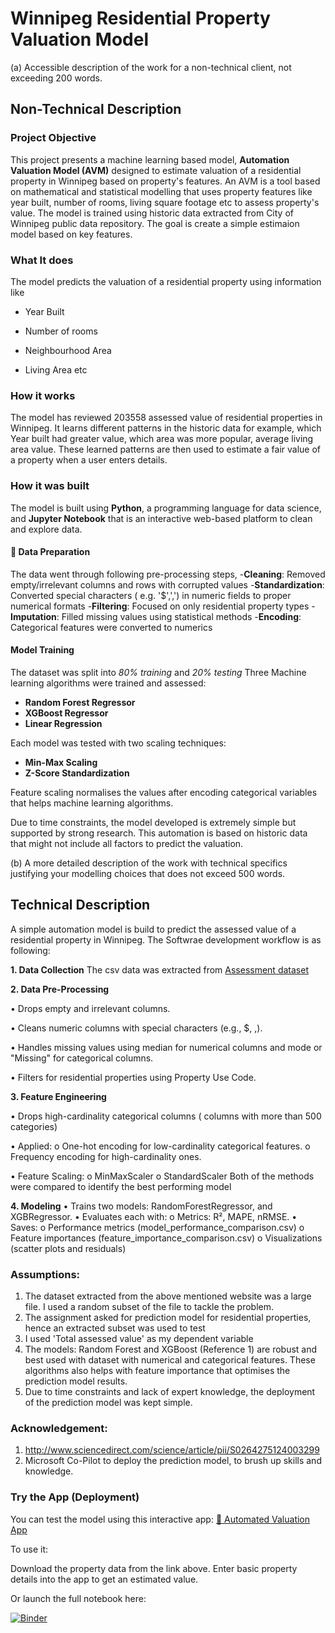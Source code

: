 # Winnipeg Residential Property Valuation Model

(a) Accessible description of the work for a non-technical client, not exceeding 200 words.

## Non-Technical Description
### Project Objective
This project presents a machine learning based model, **Automation Valuation Model (AVM)** designed to estimate valuation of a residential property in Winnipeg based on property's features. An AVM is a tool based on mathematical and statistical modelling that uses property features like year built, number of rooms, living square footage etc to assess property's value. The model is trained using historic data extracted from City of Winnipeg public data repository. The goal is create a simple estimaion model based on key features.

### What It does
The model predicts the valuation of a residential property using information like
 
 * Year Built

 * Number of rooms

 * Neighbourhood Area

 * Living Area etc

### How it works

The model has reviewed 203558 assessed value of residential properties in Winnipeg. It learns different patterns in the historic data for example, which Year built had greater value, which area was more popular, average living area value. These learned patterns are then used to estimate a fair value of a property when a user enters details.

### How it was built

The model is built using **Python**, a programming language for data science, and **Jupyter Notebook** that is an interactive web-based platform to clean and explore data.

#### 🧹 Data Preparation
The data went through following pre-processing steps,
-**Cleaning**: Removed empty/irrelevant columns and rows with corrupted values
-**Standardization**: Converted special characters ( e.g. '$',',') in numeric fields to proper numerical formats
-**Filtering**: Focused on only residential property types
-**Imputation**: Filled missing values using statistical methods
-**Encoding**: Categorical features were converted to numerics

#### Model Training
The dataset was split into *80% training* and *20% testing*
Three Machine learning algorithms were trained and assessed:

- **Random Forest Regressor**
- **XGBoost Regressor**
- **Linear Regression**

Each model was tested with two scaling techniques:
- **Min-Max Scaling**
- **Z-Score Standardization**

Feature scaling normalises the values after encoding categorical variables that helps machine learning algorithms.


Due to time constraints, the model developed is extremely simple but supported by strong research. This automation is based on historic data that might not include all factors to predict the valuation. 


(b) A more detailed description of the work with technical specifics justifying your modelling choices that does not exceed 500 words.

## Technical Description

A simple automation model is build to predict the assessed value of a residential property in Winnipeg. The Softwrae development workflow is as following:

**1. Data Collection**
The csv data was extracted from [Assessment dataset](https://data.winnipeg.ca/Assessment-Taxation-Corporate/Assessment-Parcels/d4mq-wa44/about_data)

**2. Data Pre-Processing**

•	Drops empty and irrelevant columns.

•	Cleans numeric columns with special characters (e.g., $, ,).

•	Handles missing values using median for numerical columns and mode or "Missing" for categorical columns.

•	Filters for residential properties using Property Use Code.

**3. Feature Engineering**

•	Drops high-cardinality categorical columns ( columns with more than 500 categories)

•	Applied: 
o	One-hot encoding for low-cardinality categorical features.
o	Frequency encoding for high-cardinality ones.

•	Feature Scaling:
o	MinMaxScaler
o	StandardScaler
Both of the methods were compared to identify the best performing model

**4. Modeling**
•	Trains two models: RandomForestRegressor, and XGBRegressor.
•	Evaluates each with: 
o	Metrics: R², MAPE, nRMSE.
•	Saves: 
o	Performance metrics (model_performance_comparison.csv)
o	Feature importances (feature_importance_comparison.csv)
o	Visualizations (scatter plots and residuals)



### Assumptions:
1. The dataset extracted from the above mentioned website was a large file. I used a random subset of the file to tackle the problem.
2. The assignment asked for prediction model for residential properties, hence an extracted subset was used to test
3. I used 'Total assessed value' as my dependent variable
4. The models: Random Forest and XGBoost (Reference 1) are robust and best used with dataset with numerical and categorical features. These algorithms also helps with feature importance that optimises the prediction model results.
5. Due to time constraints and lack of expert knowledge, the deployment of the prediction model was kept simple. 



### Acknowledgement:
1. http://www.sciencedirect.com/science/article/pii/S0264275124003299
2. Microsoft Co-Pilot to deploy the prediction model, to brush up skills and knowledge.


### Try the App (Deployment)

You can test the model using this interactive app:
[🔗 Automated Valuation App](https://automated-valuation-model.streamlit.app/)

To use it:

Download the property data from the link above.
Enter basic property details into the app to get an estimated value.

Or launch the full notebook here:

[![Binder](https://mybinder.org/badge_logo.svg)](https://mybinder.org/v2/gh/prarnamehta/AVM/HEAD?filepath=Automated%20valuation%20model.ipynb)

